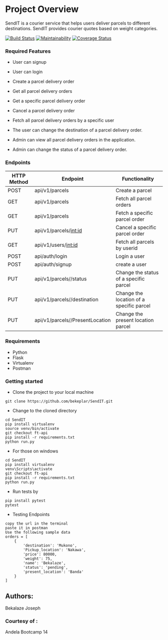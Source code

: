 # Project Overview
SendIT is a courier service that helps users deliver parcels to different destinations. SendIT provides courier quotes based on weight categories.


[![Build Status](https://travis-ci.org/bekeplar/SendIT.svg?branch=develop)](https://travis-ci.org/bekeplar/SendIT)
[![Maintainability](https://api.codeclimate.com/v1/badges/3572e2c0da5d9b0127e5/maintainability)](https://codeclimate.com/github/bekeplar/SendIT/maintainability)
[![Coverage Status](https://coveralls.io/repos/github/bekeplar/SendIT/badge.svg?branch=ft-get-user)](https://coveralls.io/github/bekeplar/SendIT?branch=ft-get-user)

### Required Features
- User can signup

- User can login

- Create a parcel delivery order

- Get all parcel delivery orders

- Get a specific parcel delivery order

- Cancel a parcel delivery order

- Fetch all parcel delivery orders by a specific user

- The user can change the destination of a parcel delivery order.

- Admin can view all parcel delivery orders in the application.

- Admin can change the status of a parcel delivery order.



### Endpoints

HTTP Method|Endpoint|Functionality
-----------|--------|-------------
POST|api/v1/parcels|Create a parcel
GET|api/v1/parcels|Fetch all parcel orders
GET|api/v1/parcels|Fetch a specific parcel order
PUT|api/v1/parcels/<int:id>|Cancel a specific parcel order
GET|api/v1/users/<int:id>|Fetch all parcels by userid
POST|api/auth/login|Login a user
POST|api/auth/signup|create a user
PUT|api/v1/parcels/<parcelId>/status|Change the status of a specific parcel
PUT|api/v1/parcels/<parcelId>/destination|Change the location of a specific parcel
PUT|api/v1/parcels/<parcelId>/PresentLocation|Change the present location parcel




### Requirements

- Python
- Flask
- Virtualenv
- Postman

### Getting started
* Clone the project to your local machine
```
git clone https://github.com/bekeplar/SendIT.git
```
* Change to the cloned directory
```
cd SendIT
pip install virtualenv
source venv/bin/activate
git checkout ft-api
pip install -r requirements.txt
python run.py
```
* For those on windows
```
cd SendIT
pip install virtualenv
venv\Scripts\activate
git checkout ft-api
pip install -r requirements.txt
python run.py
```
* Run tests by
```
pip install pytest
pytest

```
* Testing Endpoints
```
copy the url in the terminal
paste it in postman
Use the following sample data
orders = [
    {
        'destination': 'Mukono',
        'Pickup_location': 'Nakawa',
        'price': 80000,
        'weight': 75,
        'name': 'Bekalaze',
        'status': 'pending',
        'present_location': 'Banda'
    }
]

```


## Authors:
Bekalaze Joseph

### Courtesy of :
Andela Bootcamp 14

